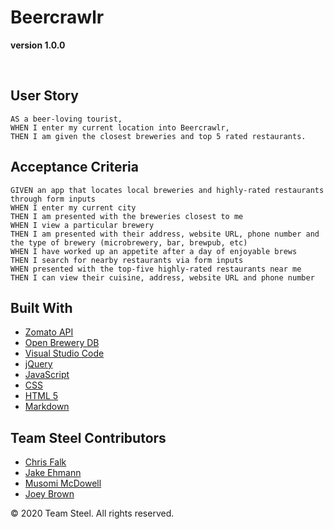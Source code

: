 # Beercrawlr

**version 1.0.0**

<br>

## User Story

```
AS a beer-loving tourist, 
WHEN I enter my current location into Beercrawlr, 
THEN I am given the closest breweries and top 5 rated restaurants.
```

## Acceptance Criteria

```
GIVEN an app that locates local breweries and highly-rated restaurants through form inputs
WHEN I enter my current city
THEN I am presented with the breweries closest to me
WHEN I view a particular brewery
THEN I am presented with their address, website URL, phone number and the type of brewery (microbrewery, bar, brewpub, etc)
WHEN I have worked up an appetite after a day of enjoyable brews
THEN I search for nearby restaurants via form inputs
WHEN presented with the top-five highly-rated restaurants near me
THEN I can view their cuisine, address, website URL and phone number
```


## Built With

* [Zomato API](https://developers.zomato.com/api)
* [Open Brewery DB](https://www.openbrewerydb.org/)
* [Visual Studio Code](https://code.visualstudio.com/)
* [jQuery](https://jquery.com/)
* [JavaScript](https://developer.mozilla.org/en-US/docs/Web/JavaScript)
* [CSS](https://developer.mozilla.org/en-US/docs/Web/CSS)
* [HTML 5](https://developer.mozilla.org/en-US/docs/Web/Guide/HTML/HTML5)
* [Markdown](https://guides.github.com/features/mastering-markdown/) 


## Team Steel Contributors

* [Chris Falk](https://github.com/chrisfalk88)
* [Jake Ehmann](https://github.com/jakeehmann42)
* [Musomi McDowell](https://github.com/musomijr)
* [Joey Brown](https://github.com/joeybrown-ctrl)

&copy; 2020 Team Steel. All rights reserved.